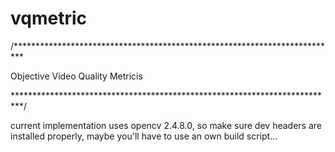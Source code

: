 # vqmetric

/**************************************************************************

Objective Video Quality Metricis

**************************************************************************/

current implementation uses opencv 2.4.8.0, so make sure dev headers are installed properly, maybe you'll have to use an own build script...
